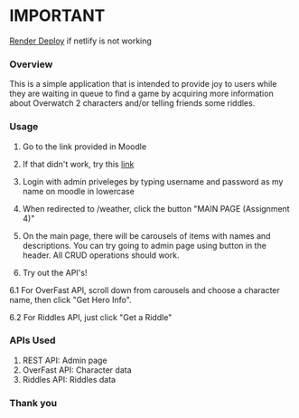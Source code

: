 # IMPORTANT
[Render Deploy](https://webisback.onrender.com) if netlify is not working

### Overview

This is a simple application that is intended to provide joy to users while they are waiting in queue to find a game by acquiring more information about Overwatch 2 characters and/or telling friends some riddles.

### Usage

1. Go to the link provided in Moodle

2. If that didn't work, try this [link](https://webisback.onrender.com)

3. Login with admin priveleges by typing username and password as my name on moodle in lowercase

4. When redirected to /weather, click the button "MAIN PAGE (Assignment 4)"

5. On the main page, there will be carousels of items with names and descriptions. You can try going to admin page using button in the header. All CRUD operations should work.

6. Try out the API's!

6.1 For OverFast API, scroll down from carousels and choose a character name, then click "Get Hero Info". 

6.2 For Riddles API, just click "Get a Riddle"

### APIs Used

1. REST API: Admin page
2. OverFast API: Character data
3. Riddles API: Riddles data

### Thank you 